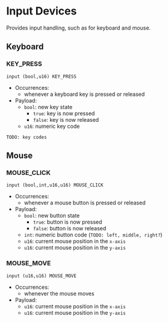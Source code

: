 # Input Devices

Provides input handling, such as for keyboard and mouse.

## Keyboard

### KEY_PRESS

```ceu
input (bool,u16) KEY_PRESS
```

- Occurrences:
    - whenever a keyboard key is pressed or released
- Payload:
    - `bool`: new key state
        - `true`: key is now pressed
        - `false`: key is now released
    - `u16`: numeric key code

`TODO: key codes`

## Mouse

### MOUSE_CLICK

```ceu
input (bool,int,u16,u16) MOUSE_CLICK
```

- Occurrences:
    - whenever a mouse button is pressed or released
- Payload:
    - `bool`: new button state
        - `true`: button is now pressed
        - `false`: button is now released
    - `int`:  numeric button code (`TODO: left, middle, right?`)
    - `u16`:  current mouse position in the `x-axis`
    - `u16`:  current mouse position in the `y-axis`

### MOUSE_MOVE

```ceu
input (u16,u16) MOUSE_MOVE
```

- Occurrences:
    - whenever the mouse moves
- Payload:
    - `u16`:  current mouse position in the `x-axis`
    - `u16`:  current mouse position in the `y-axis`
